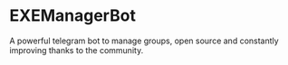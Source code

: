 # EXEManagerBot
A powerful telegram bot to manage groups, open source and constantly improving thanks to the community.
